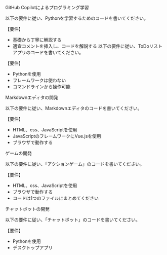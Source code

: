 GitHub Copilotによるプログラミング学習

以下の要件に従い、Pythonを学習するためのコードを書いてください。
 
【要件】
* 基礎から丁寧に解説する
* 適宜コメントを挿入し、コードを解説する
以下の要件に従い、ToDoリストアプリのコードを書いてください。
 
【要件】
* Pythonを使用
* フレームワークは使わない
* コマンドラインから操作可能


Markdownエディタの開発

以下の要件に従い、Markdownエディタのコードを書いてください。
 
【要件】
* HTML、css、JavaScriptを使用
* JavaScriptのフレームワークにVue.jsを使用
* ブラウザで動作する


ゲームの開発

以下の要件に従い、「アクションゲーム」のコードを書いてください。
 
【要件】
* HTML、css、JavaScriptを使用
* ブラウザで動作する
* コードは1つのファイルにまとめてください


チャットボットの開発

以下の要件に従い、「チャットボット」のコードを書いてください。
 
【要件】
* Pythonを使用
* デスクトップアプリ